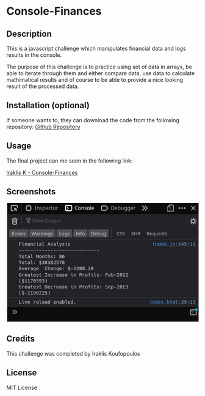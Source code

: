 # Console-Finances

## Description

This is a javascript challenge which manipulates financial data and logs results in the console.

The purpose of this challenge is to practice using set of data in arrays, be able to iterate through them and either compare data, use data to calculate mathimatical results and of course to be able to provide a nice looking result of the processed data.

## Installation (optional)

If someone wants to, they can download the code from the following repository: 
[Github Repository](https://github.com/QuantumK9/Console-Finances)


## Usage

The final project can me seen in the following link:

[Iraklis K - Console-Finances](https://quantumk9.github.io/Console-Finances/)




## Screenshots
![Screenshot](/images/screenshot.jpg)


## Credits

This challenge was completed by Iraklis Koufopoulos


## License 

MIT License